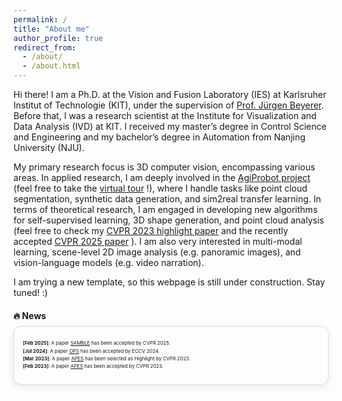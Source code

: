 ```yaml
---
permalink: /
title: "About me"
author_profile: true
redirect_from: 
  - /about/
  - /about.html
---
```


Hi there! I am a Ph.D. at the Vision and Fusion Laboratory (IES) at Karlsruher Institut of Technologie (KIT), under the supervision of [Prof. Jürgen Beyerer](https://ies.iar.kit.edu/1473_1497.php). Before that, I was a research scientist at the Institute for Visualization and Data Analysis (IVD) at KIT. I received my master’s degree in Control Science and Engineering and my bachelor’s degree in Automation from Nanjing University (NJU). 

My primary research focus is 3D computer vision, encompassing various areas. In applied research, I am deeply involved in the [AgiProbot project](https://www.wbk.kit.edu/wbkintern/Forschung/Projekte/AgiProbot/) (feel free to take the [virtual tour](https://www.wbk.kit.edu/wbkintern/Forschung/Projekte/AgiProbot/Tour/index.htm) !), where I handle tasks like point cloud segmentation, synthetic data generation, and sim2real transfer learning. In terms of theoretical research, I am engaged in developing new algorithms for self-supervised learning, 3D shape generation, and point cloud analysis (feel free to check my [CVPR 2023 highlight paper](https://arxiv.org/abs/2302.14673) and the recently accepted [CVPR 2025 paper](https://arxiv.org/abs/2504.19581) ). I am also very interested in multi-modal learning, scene-level 2D image analysis (e.g. panoramic images), and vision-language models (e.g. video narration).

I am trying a new template, so this webpage is still under construction. Stay tuned! :) 


<section id="news">
  <h2 style="font-size: 1.0em; margin-bottom: 0.5em;">🔥 News</h2>
  <div style="
      max-height: 200px;
      overflow-y: auto;
      border: 1px solid #ddd;
      border-radius: 12px;
      padding: 1em;
      background-color: #fdfdfd;
      box-shadow: 0 4px 12px rgba(0, 0, 0, 0.08);
  ">
    <ul style="list-style: none; padding-left: 0; font-size: 0.55em; line-height: 1.6;">
      <li><strong>[Feb 2025]</strong>: A paper <a href=https://stevenczwu.github.io/publication/2025-06-11-SAMBLE>SAMBLE</a> has been accepted by CVPR 2025.</li>
      <li><strong>[Jul 2024]</strong>: A paper <a href=https://stevenczwu.github.io/publication/2024-10-04-OPS>OPS</a> has been accepted by ECCV 2024.</li>
      <li><strong>[Mar 2023]</strong>: A paper <a href=https://stevenczwu.github.io/publication/2023-06-20-APES>APES</a> has been selected as Highlight by CVPR 2023.</li>
      <li><strong>[Feb 2023]</strong>: A paper <a href=https://stevenczwu.github.io/publication/2023-06-20-APES>APES</a> has been accepted by CVPR 2023.</li>
    </ul>
  </div>
</section>
